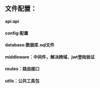 ## 文件配置：
#### api:api
#### config:配置
#### database:数据库.sql文件
#### middleware：中间件，解决跨域、jwt登陆验证
#### routes：路由接口
#### utils：公共工具包
